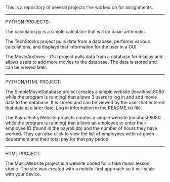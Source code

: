 This is a repository of several projects I've worked on for assignments.

--------------------

PYTHON PROJECTS:

The calculator.py is a simple calculator that will do basic arithmatic.

The TechStocks project pulls data from a database, performs various calculations, and displays that information for the user in a GUI.

The MovieArchives - GUI project pulls data from a database for display and allows users to add more movies to the database. The data is stored and can be viewed later.
 
 --------------------
 
PYTHON/HTML PROJECT:

The SimpleMovieDatabase project creates a simple website (localhost:8080 while the program is running) that allows 3 users to log in and add movie data to the database. It is stored and can be viewed by the user that entered that data at a later date. Log in information in the README.txt file.

The PayrollEntryWebsite projects creates a simple website (locahost:8080 while the program is running) that allows an employee to enter their employee ID (found in the payroll.db) and the number of hours they have worked. They can also click to view the list of employees within a given department and their total pay for that pay period.
 
--------------------
 
HTML PROJECT:

The MusicWebsite project is a website coded for a fake music lesson studio. The site was created with a mobile-first approach so it will scale with your device.
